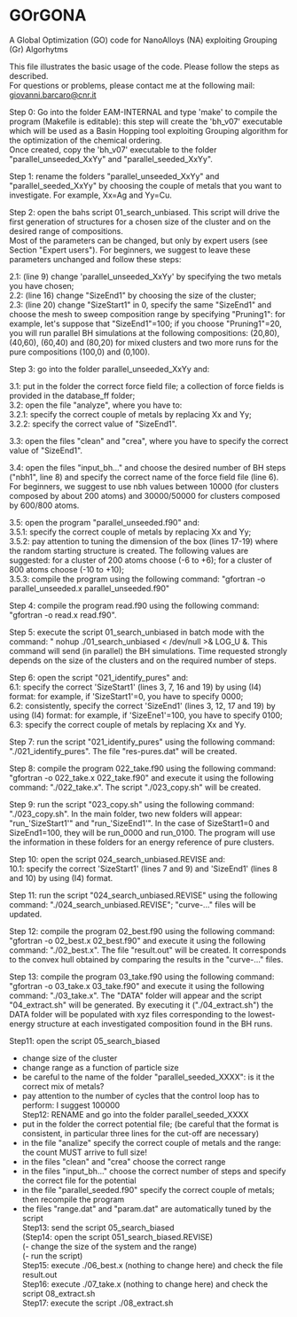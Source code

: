 # GOrGONA
A Global Optimization (GO) code for NanoAlloys (NA) exploiting Grouping (Gr) Algorhytms

This file illustrates the basic usage of the code. Please follow the steps as described. \
For questions or problems, please contact me at the following mail: giovanni.barcaro@cnr.it

Step 0: Go into the folder EAM-INTERNAL and type 'make' to compile the program (Makefile is editable): this step will create the 'bh_v07' executable which will be used as a Basin Hopping tool exploiting Grouping algorithm for the optimization of the chemical ordering. \
Once created, copy the 'bh_v07' executable to the folder "parallel_unseeded_XxYy" and "parallel_seeded_XxYy".

Step 1: rename the folders "parallel_unseeded_XxYy" and "parallel_seeded_XxYy" by choosing the couple of metals that you want to investigate. For example, Xx=Ag and Yy=Cu.

Step 2: open the bahs script 01_search_unbiased. This script will drive the first generation of structures for a chosen size of the cluster and on the desired range of compositions. \
Most of the parameters can be changed, but only by expert users (see Section "Expert users"). For beginners, we suggest to leave these parameters unchanged and follow these steps:

2.1: (line 9) change 'parallel_unseeded_XxYy' by specifying the two metals you have chosen;\
2.2: (line 16) change "SizeEnd1" by choosing the size of the cluster;\
2.3: (line 20) change "SizeStart1" in 0, specify the same "SizeEnd1" and choose the mesh to sweep composition range by specifying "Pruning1": for example, let's suppose that "SizeEnd1"=100; if you choose "Pruning1"=20, you will run parallel BH simulations at the following compositions: (20,80), (40,60), (60,40) and (80,20) for mixed clusters and two more runs for the pure compositions (100,0) and (0,100).

Step 3: go into the folder parallel_unseeded_XxYy and:

3.1: put in the folder the correct force field file; a collection of force fields is provided in the database_ff folder;\
3.2: open the file "analyze", where you have to:\
3.2.1: specify the correct couple of metals by replacing Xx and Yy; \
3.2.2: specify the correct value of "SizeEnd1".

3.3: open the files "clean" and "crea", where you have to specify the correct value of "SizeEnd1".

3.4: open the files "input_bh..." and choose the desired number of BH steps ("nbh1", line 8) and specify the correct name of the force field file (line 6). For beginners, we suggest to use nbh values between 10000 (for clusters composed by about 200 atoms) and 30000/50000 for clusters composed by 600/800 atoms.

3.5: open the program "parallel_unseeded.f90" and:\
3.5.1: specify the correct couple of metals by replacing Xx and Yy;\
3.5.2: pay attention to tuning the dimension of the box (lines 17-19) where the random starting structure is created. The following values are suggested: for a cluster of 200 atoms choose (-6 to +6); for a cluster of 800 atoms choose (-10 to +10);\
3.5.3: compile the program using the following command: "gfortran -o parallel_unseeded.x parallel_unseeded.f90"

Step 4: compile the program read.f90 using the following command: "gfortran -o read.x read.f90".

Step 5: execute the script 01_search_unbiased in batch mode with the command: " nohup ./01_search_unbiased < /dev/null >& LOG_U &. This command will send (in parallel) the BH simulations. Time requested strongly depends on the size of the clusters and on the required number of steps.

Step 6: open the script "021_identify_pures" and: \
6.1: specify the correct 'SizeStart1' (lines 3, 7, 16 and 19) by using (I4) format: for example, if 'SizeStart1'=0, you have to specify 0000;\
6.2: consistently, specify the correct 'SizeEnd1' (lines 3, 12, 17 and 19) by using (I4) format: for example, if 'SizeEne1'=100, you have to specify 0100;\
6.3: specify the correct couple of metals by replacing Xx and Yy.

Step 7: run the script "021_identify_pures" using the following command: "./021_identify_pures". The file "res-pures.dat" will be created.

Step 8: compile the program 022_take.f90 using the following command: "gfortran -o 022_take.x 022_take.f90" and execute it using the following command: "./022_take.x". The script "./023_copy.sh" will be created.

Step 9: run the script "023_copy.sh" using the following command: "./023_copy.sh". In the main folder, two new folders will appear: "run_'SizeStart1'" and "run_'SizeEnd1'". In the case of SizeStart1=0 and SizeEnd1=100, they will be run_0000 and run_0100. The program will use the information in these folders for an energy reference of pure clusters.

Step 10: open the script 024_search_unbiased.REVISE and: \
10.1: specify the correct 'SizeStart1' (lines 7 and 9) and 'SizeEnd1' (lines 8 and 10) by using (I4) format.

Step 11: run the script "024_search_unbiased.REVISE" using the following command: "./024_search_unbiased.REVISE"; "curve-..." files will be updated.

Step 12: compile the program 02_best.f90 using the following command: "gfortran -o 02_best.x 02_best.f90" and execute it using the following command: "./02_best.x". The file "result.out" will be created. It corresponds to the convex hull obtained by comparing the results in the "curve-..." files.

Step 13: compile the program 03_take.f90 using the following command: "gfortran -o 03_take.x 03_take.f90" and execute it using the following command: "./03_take.x". The "DATA" folder will appear and the script "04_extract.sh" will be generated. By executing it ("./04_extract.sh") the DATA folder will be populated with xyz files corresponding to the lowest-energy structure at each investigated composition found in the BH runs.

 Step11: open the script 05_search_biased
 - change size of the cluster
 - change range as a function of particle size
 - be careful to the name of the folder "parallel_seeded_XXXX": is it the correct mix of metals?
 - pay attention to the number of cycles that the control loop has to perform: I suggest 100000 \
 Step12: RENAME and go into the folder parallel_seeded_XXXX
 - put in the folder the correct potential file; (be careful that the format is consistent, in particular three lines for the cut-off are necessary)
 - in the file "analize" specify the correct couple of metals and the range: the count MUST arrive to full size!
 - in the files "clean" and "crea" choose the correct range
 - in the files "input_bh..." choose the correct number of steps and specify the correct file for the potential
 - in the file "parallel_seeded.f90" specify the correct couple of metals; then recompile the program
 - the files "range.dat" and "param.dat" are automatically tuned by the script \
 Step13: send the script 05_search_biased \
(Step14: open the script 051_search_biased.REVISE) \
(- change the size of the system and the range) \
(- run the script) \
 Step15: execute ./06_best.x (nothing to change here) and check the file result.out \
 Step16: execute ./07_take.x (nothing to change here) and check the script 08_extract.sh \
 Step17: execute the script ./08_extract.sh
